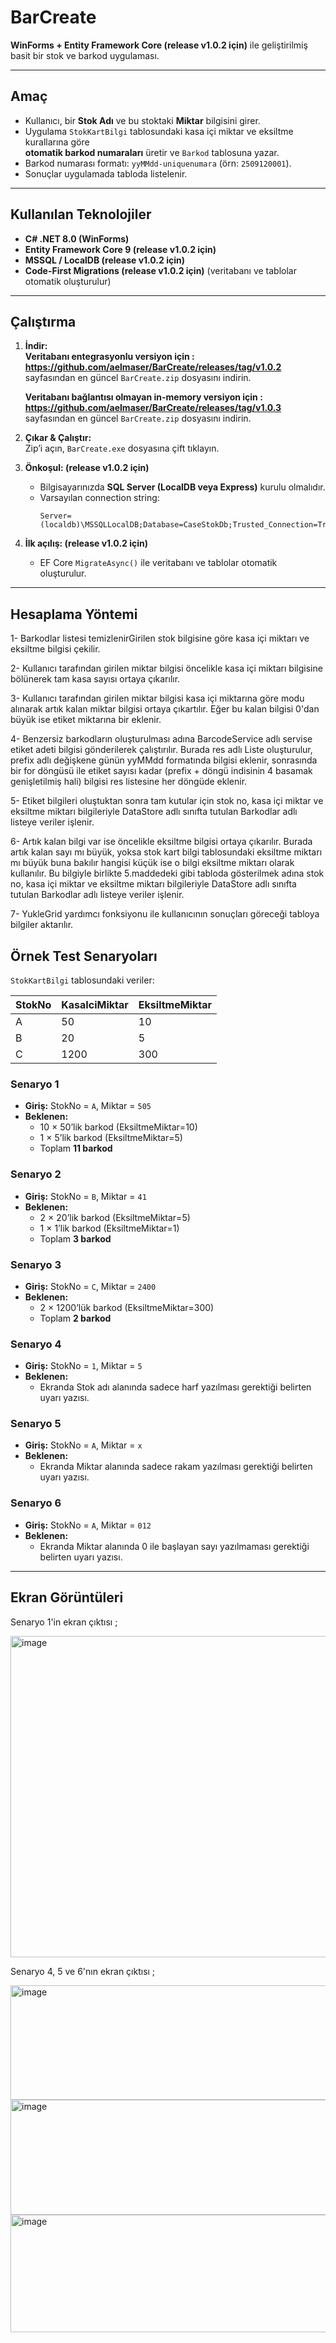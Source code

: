 # BarCreate

**WinForms + Entity Framework Core (release v1.0.2 için)** ile geliştirilmiş basit bir stok ve barkod uygulaması.  

---

## Amaç
- Kullanıcı, bir **Stok Adı** ve bu stoktaki **Miktar** bilgisini girer.  
- Uygulama `StokKartBilgi` tablosundaki kasa içi miktar ve eksiltme kurallarına göre  
  **otomatik barkod numaraları** üretir ve `Barkod` tablosuna yazar.  
- Barkod numarası formatı: `yyMMdd-uniquenumara` (örn: `2509120001`).  
- Sonuçlar uygulamada tabloda listelenir.

---

## Kullanılan Teknolojiler
- **C# .NET 8.0 (WinForms)**
- **Entity Framework Core 9 (release v1.0.2 için)**
- **MSSQL / LocalDB (release v1.0.2 için)**
- **Code-First Migrations (release v1.0.2 için)** (veritabanı ve tablolar otomatik oluşturulur)

---

## Çalıştırma

1. **İndir:**  
   **Veritabanı entegrasyonlu versiyon için : https://github.com/aelmaser/BarCreate/releases/tag/v1.0.2** sayfasından en güncel `BarCreate.zip` dosyasını indirin.
   
   **Veritabanı bağlantısı olmayan in-memory versiyon için : https://github.com/aelmaser/BarCreate/releases/tag/v1.0.3** sayfasından en güncel `BarCreate.zip` dosyasını indirin.

3. **Çıkar & Çalıştır:**  
   Zip’i açın, `BarCreate.exe` dosyasına çift tıklayın.

4. **Önkoşul: (release v1.0.2 için)**  
   - Bilgisayarınızda **SQL Server (LocalDB veya Express)** kurulu olmalıdır.
   - Varsayılan connection string:  
     ```
     Server=(localdb)\MSSQLLocalDB;Database=CaseStokDb;Trusted_Connection=True;TrustServerCertificate=True;
     ```

5. **İlk açılış: (release v1.0.2 için)**  
   - EF Core `MigrateAsync()` ile veritabanı ve tablolar otomatik oluşturulur.  

---

## Hesaplama Yöntemi

1- Barkodlar listesi temizlenirGirilen stok bilgisine göre kasa içi miktarı ve eksiltme bilgisi çekilir. 

2- Kullanıcı tarafından girilen miktar bilgisi öncelikle kasa içi miktarı bilgisine bölünerek tam kasa sayısı ortaya çıkarılır.

3- Kullanıcı tarafından girilen miktar bilgisi kasa içi miktarına göre modu alınarak artık kalan miktar bilgisi ortaya çıkartılır. Eğer bu kalan bilgisi 0'dan büyük ise etiket miktarına bir eklenir.

4- Benzersiz barkodların oluşturulması adına BarcodeService adlı servise etiket adeti bilgisi gönderilerek çalıştırılır. 
   Burada res adlı Liste oluşturulur, prefix adlı değişkene günün yyMMdd formatında bilgisi eklenir, sonrasında bir for döngüsü ile etiket sayısı kadar (prefix + döngü indisinin 4 basamak genişletilmiş hali) bilgisi res listesine her döngüde eklenir.
   
5- Etiket bilgileri oluştuktan sonra tam kutular için stok no, kasa içi miktar ve eksiltme miktarı bilgileriyle DataStore adlı sınıfta tutulan Barkodlar adlı listeye veriler işlenir.

6- Artık kalan bilgi var ise öncelikle eksiltme bilgisi ortaya çıkarılır. Burada artık kalan sayı mı büyük, yoksa stok kart bilgi tablosundaki eksiltme miktarı mı büyük buna bakılır hangisi küçük ise o bilgi eksiltme miktarı olarak kullanılır. Bu bilgiyle birlikte        5.maddedeki gibi tabloda gösterilmek adına stok no, kasa içi miktar ve eksiltme miktarı bilgileriyle DataStore adlı sınıfta tutulan Barkodlar adlı listeye veriler işlenir.

7- YukleGrid yardımcı fonksiyonu ile kullanıcının sonuçları göreceği tabloya bilgiler aktarılır.



## Örnek Test Senaryoları

`StokKartBilgi` tablosundaki veriler:

| StokNo | KasaIciMiktar | EksiltmeMiktar |
|--------|---------------|----------------|
| A      | 50            | 10             |
| B      | 20            | 5              |
| C      | 1200          | 300            |

### Senaryo 1
- **Giriş:** StokNo = `A`, Miktar = `505`  
- **Beklenen:**  
  - 10 × 50’lik barkod (EksiltmeMiktar=10)  
  - 1 × 5’lik barkod (EksiltmeMiktar=5)  
  - Toplam **11 barkod**

### Senaryo 2
- **Giriş:** StokNo = `B`, Miktar = `41`  
- **Beklenen:**  
  - 2 × 20’lik barkod (EksiltmeMiktar=5)  
  - 1 × 1’lik barkod (EksiltmeMiktar=1)  
  - Toplam **3 barkod**

### Senaryo 3
- **Giriş:** StokNo = `C`, Miktar = `2400`  
- **Beklenen:**  
  - 2 × 1200’lük barkod (EksiltmeMiktar=300)  
  - Toplam **2 barkod**
 
### Senaryo 4
- **Giriş:** StokNo = `1`, Miktar = `5`  
- **Beklenen:**  
  - Ekranda Stok adı alanında sadece harf yazılması gerektiği belirten uyarı yazısı.

### Senaryo 5
- **Giriş:** StokNo = `A`, Miktar = `x`  
- **Beklenen:**  
  - Ekranda Miktar alanında sadece rakam yazılması gerektiği belirten uyarı yazısı.
 
### Senaryo 6
- **Giriş:** StokNo = `A`, Miktar = `012`  
- **Beklenen:**  
  - Ekranda Miktar alanında 0 ile başlayan sayı yazılmaması gerektiği belirten uyarı yazısı.

---

## Ekran Görüntüleri

Senaryo 1'in ekran çıktısı ;

<img width="821" height="514" alt="image" src="https://github.com/user-attachments/assets/b646ad2b-a992-4376-9690-0061b35578af" />

Senaryo 4, 5 ve 6'nın ekran çıktısı ;

<img width="788" height="183" alt="image" src="https://github.com/user-attachments/assets/f549064e-9b8f-44d3-b262-1b262105f5bd" />

<img width="793" height="184" alt="image" src="https://github.com/user-attachments/assets/0977cde7-e661-4243-9027-f2e37320cd9b" />

<img width="793" height="188" alt="image" src="https://github.com/user-attachments/assets/06615484-1c6f-4c54-996a-4c6c87626cb3" />


